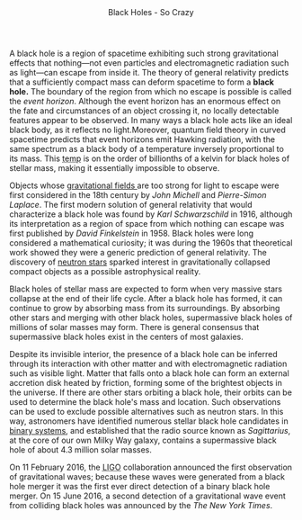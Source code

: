 <!DOCTYPE html>
<html lang="en">
<head>
	<meta charset="utf-8">	
	<title> Black Holes by Briar</title>
</head>
<body>
<header>Black Holes - So Crazy</header>
<p>A black hole is a region of spacetime exhibiting such strong gravitational effects that nothing—not even particles and electromagnetic radiation such as light—can escape from inside it. The theory of general relativity predicts that a sufficiently compact mass can deform spacetime to form a <strong>black hole.</strong> The boundary of the region from which no escape is possible is called the <i class="event">event horizon</i>. Although the event horizon has an enormous effect on the fate and circumstances of an object crossing it, no locally detectable features appear to be observed. In many ways a black hole acts like an ideal black body, as it reflects no light.Moreover, quantum field theory in curved spacetime predicts that event horizons emit Hawking radiation, with the same spectrum as a black body of a temperature inversely proportional to its mass. This <abbr title="temperature">temp</abbr> is on the order of billionths of a kelvin for black holes of stellar mass, making it essentially impossible to observe.</p>
<!-- this is a comment that needs to be hidden -->
<p>Objects whose <a href="https://en.wikipedia.org/wiki/Gravitational_field">gravitational fields </a>are too strong for light to escape were first considered in the 18th century by <i class="person">John Michell</i> and <i class="person">Pierre-Simon Laplace</i>. The first modern solution of general relativity that would characterize a black hole was found by <i class="person">Karl Schwarzschild</i> in 1916, although its interpretation as a region of space from which nothing can escape was first published by <i class="person">David Finkelstein</i> in 1958. Black holes were long considered a mathematical curiosity; it was during the 1960s that theoretical work showed they were a generic prediction of general relativity. The discovery of <a href="https://en.wikipedia.org/wiki/Neutron_star">neutron stars</a> sparked interest in gravitationally collapsed compact objects as a possible astrophysical reality.</p>

<p>Black holes of stellar mass are expected to form when very massive stars collapse at the end of their life cycle. After a black hole has formed, it can continue to grow by absorbing mass from its surroundings. By absorbing other stars and merging with other black holes, supermassive black holes of millions of solar masses may form. There is general consensus that supermassive black holes exist in the centers of most galaxies.</p>

<p>Despite its invisible interior, the presence of a black hole can be inferred through its interaction with other matter and with electromagnetic radiation such as visible light. Matter that falls onto a black hole can form an external accretion disk heated by friction, forming some of the brightest objects in the universe. If there are other stars orbiting a black hole, their orbits can be used to determine the black hole's mass and location. Such observations can be used to exclude possible alternatives such as neutron stars. In this way, astronomers have identified numerous stellar black hole candidates in <a href="https://en.wikipedia.org/wiki/Binary_star">binary systems</a>, and established that the radio source known as <i lang="eng">Sagittarius</i>, at the core of our own Milky Way galaxy, contains a supermassive black hole of about 4.3 million solar masses.</p>

<p>On <time datetime="2016-02-11">11 February 2016</time>, the <abbr title="Laser Interferometer Gravitational-Wave Observatory">LIGO</abbr> collaboration announced the first observation of gravitational waves; because these waves were generated from a black hole merger it was the first ever direct detection of a binary black hole merger. On <time datetime="2016-06-15">15 June 2016</time>, a second detection of a gravitational wave event from colliding black holes was announced by the <cite class="magazine">The New York Times</cite>.</p>
</body>
</html>
